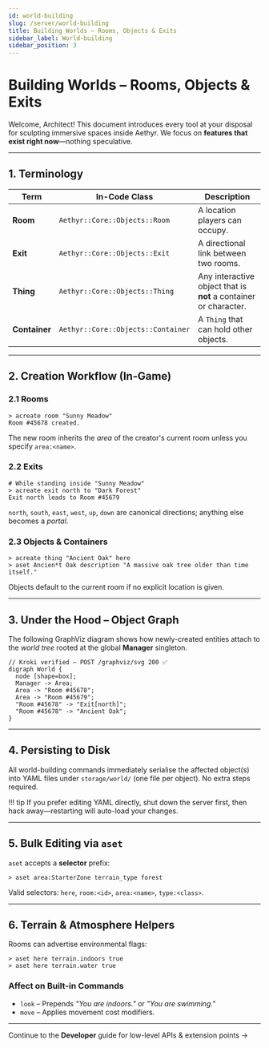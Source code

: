 ```yaml
---
id: world-building
slug: /server/world-building
title: Building Worlds – Rooms, Objects & Exits
sidebar_label: World-building
sidebar_position: 3
---
```


# Building Worlds – Rooms, Objects & Exits

Welcome, Architect!  This document introduces every tool at your disposal for sculpting immersive spaces inside Aethyr.  We focus on **features that exist right now**—nothing speculative.

---

## 1. Terminology

| Term | In-Code Class | Description |
|------|--------------|-------------|
| **Room** | `Aethyr::Core::Objects::Room` | A location players can occupy. |
| **Exit** | `Aethyr::Core::Objects::Exit` | A directional link between two rooms. |
| **Thing** | `Aethyr::Core::Objects::Thing` | Any interactive object that is **not** a container or character. |
| **Container** | `Aethyr::Core::Objects::Container` | A `Thing` that can hold other objects. |

---

## 2. Creation Workflow (In-Game)

### 2.1 Rooms

```text
> acreate room "Sunny Meadow"
Room #45678 created.
```

The new room inherits the *area* of the creator's current room unless you specify `area:<name>`.

### 2.2 Exits

```text
# While standing inside "Sunny Meadow"
> acreate exit north to "Dark Forest"
Exit north leads to Room #45679
```

`north`, `south`, `east`, `west`, `up`, `down` are canonical directions; anything else becomes a *portal*.

### 2.3 Objects & Containers

```text
> acreate thing "Ancient Oak" here
> aset Ancien*t Oak description "A massive oak tree older than time itself."
```

Objects default to the current room if no explicit location is given.

---

## 3. Under the Hood – Object Graph

The following GraphViz diagram shows how newly-created entities attach to the *world tree* rooted at the global **Manager** singleton.

```graphviz
// Kroki verified – POST /graphviz/svg 200 ✅
digraph World {
  node [shape=box];
  Manager -> Area;
  Area -> "Room #45678";
  Area -> "Room #45679";
  "Room #45678" -> "Exit[north]";
  "Room #45678" -> "Ancient Oak";
}
```

---

## 4. Persisting to Disk

All world-building commands immediately serialise the affected object(s) into YAML files under `storage/world/` (one file per object).  No extra steps required.

!!! tip
    If you prefer editing YAML directly, shut down the server first, then hack away—restarting will auto-load your changes.

---

## 5. Bulk Editing via `aset`

`aset` accepts a **selector** prefix:

```text
> aset area:StarterZone terrain_type forest
```

Valid selectors: `here`, `room:<id>`, `area:<name>`, `type:<class>`.

---

## 6. Terrain & Atmosphere Helpers

Rooms can advertise environmental flags:

```text
> aset here terrain.indoors true
> aset here terrain.water true
```

### Affect on Built-in Commands

* `look` – Prepends *"You are indoors."* or *"You are swimming."*
* `move` – Applies movement cost modifiers.

---

Continue to the **Developer** guide for low-level APIs & extension points → 